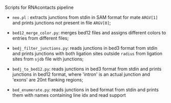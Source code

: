 Scripts for RNAcontacts pipeline

+ `neo.pl` : extracts junctions from stdin in SAM format for mate `ARGV[1]` and prints junctions not present in file `ARGV[0]`;

+ `bed12_merge_color.py`: merges bed12 files and assigns different colors to entries from different files;

+ `bedj_filter_junctions.py`: reads junctions in bed3 format from stdin and prints junctions with both ligation sites outside `radius` from ligation sites from `sjdb` file with junctions;

+ `bedj_to_bed12.py`: reads junctions in bed3 format from stdin and prints junctions in bed12 format, where 'intron' is an actual junction and 'exons' are 20nt flanking regions;

+ `bed_enumerate.py`: reads junctions in bed format from stdin and prints them with names containing line idx and read support






